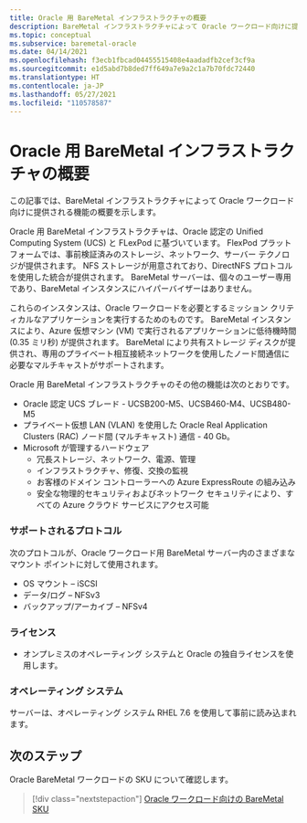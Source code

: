 ```yaml
---
title: Oracle 用 BareMetal インフラストラクチャの概要
description: BareMetal インフラストラクチャによって Oracle ワークロード向けに提供される機能について説明します。
ms.topic: conceptual
ms.subservice: baremetal-oracle
ms.date: 04/14/2021
ms.openlocfilehash: f3ecb1fbcad04455515408e4aadadfb2cef3cf9a
ms.sourcegitcommit: e1d5abd7b8ded7ff649a7e9a2c1a7b70fdc72440
ms.translationtype: HT
ms.contentlocale: ja-JP
ms.lasthandoff: 05/27/2021
ms.locfileid: "110578587"
---
```

# <a name="what-is-baremetal-infrastructure-for-oracle"></a>Oracle 用 BareMetal インフラストラクチャの概要

この記事では、BareMetal インフラストラクチャによって Oracle ワークロード向けに提供される機能の概要を示します。

Oracle 用 BareMetal インフラストラクチャは、Oracle 認定の Unified Computing System (UCS) と FLexPod に基づいています。 FlexPod プラットフォームでは、事前検証済みのストレージ、ネットワーク、サーバー テクノロジが提供されます。 NFS ストレージが用意されており、DirectNFS プロトコルを使用した統合が提供されます。 BareMetal サーバーは、個々のユーザー専用であり、BareMetal インスタンスにハイパーバイザーはありません。 

これらのインスタンスは、Oracle ワークロードを必要とするミッション クリティカルなアプリケーションを実行するためのものです。 BareMetal インスタンスにより、Azure 仮想マシン (VM) で実行されるアプリケーションに低待機時間 (0.35 ミリ秒) が提供されます。 BareMetal により共有ストレージ ディスクが提供され、専用のプライベート相互接続ネットワークを使用したノード間通信に必要なマルチキャストがサポートされます。 

Oracle 用 BareMetal インフラストラクチャのその他の機能は次のとおりです。

- Oracle 認定 UCS ブレード - UCSB200-M5、UCSB460-M4、UCSB480-M5
- プライベート仮想 LAN (VLAN) を使用した Oracle Real Application Clusters (RAC) ノード間 (マルチキャスト) 通信 - 40 Gb。
- Microsoft が管理するハードウェア
  - 冗長ストレージ、ネットワーク、電源、管理
  - インフラストラクチャ、修復、交換の監視
  - お客様のドメイン コントローラーへの Azure ExpressRoute の組み込み
  - 安全な物理的セキュリティおよびネットワーク セキュリティにより、すべての Azure クラウド サービスにアクセス可能

### <a name="supported-protocols"></a>サポートされるプロトコル

次のプロトコルが、Oracle ワークロード用 BareMetal サーバー内のさまざまなマウント ポイントに対して使用されます。

- OS マウント – iSCSI
- データ/ログ – NFSv3
- バックアップ/アーカイブ – NFSv4

### <a name="licensing"></a>ライセンス

- オンプレミスのオペレーティング システムと Oracle の独自ライセンスを使用します。

### <a name="operating-system"></a>オペレーティング システム

サーバーは、オペレーティング システム RHEL 7.6 を使用して事前に読み込まれます。

## <a name="next-steps"></a>次のステップ

Oracle BareMetal ワークロードの SKU について確認します。

> [!div class="nextstepaction"]
> [Oracle ワークロード向けの BareMetal SKU](oracle-baremetal-skus.md)
